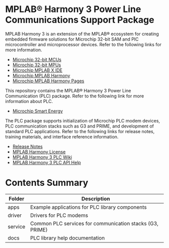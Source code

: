 # MPLAB® Harmony 3 Power Line Communications Support Package

MPLAB Harmony 3 is an extension of the MPLAB® ecosystem for creating
embedded firmware solutions for Microchip 32-bit SAM and PIC microcontroller
and microprocessor devices.  Refer to the following links for more information.
 - [Microchip 32-bit MCUs](https://www.microchip.com/design-centers/32-bit)
 - [Microchip 32-bit MPUs](https://www.microchip.com/design-centers/32-bit-mpus)
 - [Microchip MPLAB X IDE]( https://www.microchip.com/mplab/mplab-x-ide )
 - [Microchip MPLAB Harmony]( https://www.microchip.com/mplab/mplab-harmony )
 - [Microchip MPLAB Harmony Pages]( https://microchip-mplab-harmony.github.io/ )

This repository contains the MPLAB® Harmony 3 Power Line Communication (PLC) package. 
Refer to the following link for more information about PLC.
 - [Microchip Smart Energy]( https://www.microchip.com/design-centers/smart-energy-products/power-line-communications )
 
The PLC package supports initialization of Microchip PLC modem devices, PLC communication 
stacks such as G3 and PRIME, and development of standard PLC applications. 
Refer to the following links for release notes, training materials, and interface 
reference information.
 - [Release Notes](./release_notes.md)
 - [MPLAB Harmony License](mplab_harmony_license.md)
 - [MPLAB Harmony 3 PLC Wiki]( https://github.com/Microchip-MPLAB-Harmony/smartenergy_plc/wiki )
 - [MPLAB Harmony 3 PLC API Help]( https://microchip-mplab-harmony.github.io/smartenergy_plc )

# Contents Summary

| Folder     | Description                                                           |
|------------|-----------------------------------------------------------------------|
| apps       | Example applications for PLC library components                       |
| driver     | Drivers for PLC modems                                                |
| service    | Common PLC services for communication stacks (G3, PRIME)              |
| docs       | PLC library help documentation                                        |

